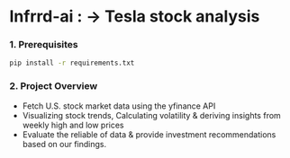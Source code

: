 # Infrrd-ai : -> Tesla stock analysis

### 1. Prerequisites

```bash
pip install -r requirements.txt
```

### 2. Project Overview

- Fetch U.S. stock market data using the yfinance API
- Visualizing stock trends, Calculating volatility & deriving insights from weekly high and low prices
- Evaluate the reliable of data & provide investment recommendations based on our findings.

